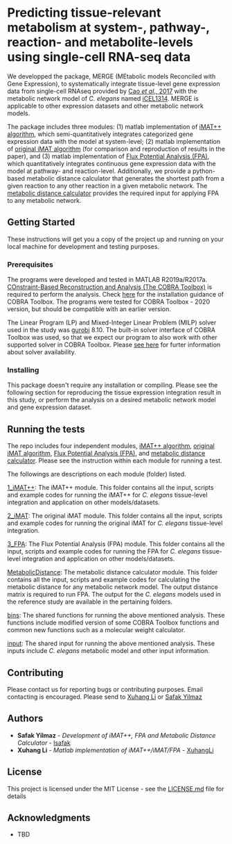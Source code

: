 # Predicting tissue-relevant metabolism at system-, pathway-, reaction- and metabolite-levels using single-cell RNA-seq data
We developped the package, MERGE (MEtabolic models Reconciled with Gene Expression), to systematically integrate tissue-level gene expression data from single-cell RNAseq provided by [Cao <i>et al</i>., 2017](https://pubmed.ncbi.nlm.nih.gov/28818938/) with the metabolic network model of <i>C. elegans</i> named [iCEL1314](http://wormflux.umassmed.edu/index.html). MERGE is applicable to other expression datasets and other metabolic network models. 

The package includes three modules: (1) matlab implementation of [iMAT++ algorithm](1_iMAT++), which semi-quantitatively integrates categorized gene expression data with the model at system-level; (2) matlab implementation of [original iMAT algorithm](2_iMAT) (for comparison and reproduction of results in the paper), and (3) matlab implementation of [Flux Potential Analysis (FPA)](3_FPA), which quantitatively integrates continuous gene expression data with the model at pathway- and reaction-level. Additionally, we provide a python-based metabolic distance calculator that generates the shortest path from a given reaction to any other reaction in a given metabolic network. The [metabolic distance calculator](MetabolicDistance) provides the required input for applying FPA to any metabolic network. 

## Getting Started

These instructions will get you a copy of the project up and running on your local machine for development and testing purposes.

### Prerequisites

The programs were developed and tested in MATLAB R2019a/R2017a. [COnstraint-Based Reconstruction and Analysis (The COBRA Toolbox)](https://opencobra.github.io/cobratoolbox/stable/) is required to perform the analysis. Check [here](https://opencobra.github.io/cobratoolbox/stable/installation.html) for the installation guidance of COBRA Toolbox. The programs were tested for COBRA Toolbox - 2020 version, but should be compatible with an earlier version. 

The Linear Program (LP) and Mixed-Integer Linear Problem (MILP) solver used in the study was [gurobi](http://gurobi.com) 8.10. The built-in solver interface of COBRA Toolbox was used, so that we expect our program to also work with other supported solver in COBRA Toolbox. Please [see here](https://opencobra.github.io/cobratoolbox/stable/installation.html#solver-installation) for furter information about solver availability. 

### Installing

This package doesn't require any installation or compiling. Please see the following section for reproducing the tissue expression integration result in this study, or perform the analysis on a desired metabolic network model and gene expression dataset. 

## Running the tests

The repo includes four independent modules, [iMAT++ algorithm](1_iMAT++), [original iMAT algorithm](2_iMAT), [Flux Potential Analysis (FPA)](3_FPA), and [metabolic distance calculator](MetabolicDistance). Please see the instruction within each module for running a test.

The followings are descriptions on each module (folder) listed.

[1_iMAT++](1_iMAT++): The iMAT++ module. This folder contains all the input, scripts and example codes for running the iMAT++ for <i>C. elegans</i> tissue-level integration and application on other models/datasets. 

[2_iMAT](2_iMAT): The original iMAT module. This folder contains all the input, scripts and example codes for running the original iMAT for <i>C. elegans</i> tissue-level integration. 

[3_FPA](3_FPA): The Flux Potential Analysis (FPA) module. This folder contains all the input, scripts and example codes for running the FPA for <i>C. elegans</i> tissue-level integration and application on other models/datasets. 

[MetabolicDistance](MetabolicDistance): The metabolic distance calculator module. This folder contains all the input, scripts and example codes for calculating the metabolic distance for any metabolic network model. The output distance matrix is required to run FPA. The output for the <i>C. elegans</i> models used in the reference study are available in the pertaining folders. 

[bins](bins): The shared functions for running the above mentioned analysis. These functions include modified version of some COBRA Toolbox functions and common new functions such as a molecular weight calculator.

[input](input): The shared input for running the above mentioned analysis. These inputs include <i>C. elegans</i> metabolic model and other input information.


## Contributing

Please contact us for reporting bugs or contributing purposes. Email contacting is encouraged. Please send to [Xuhang Li](mailto:xuhang.li@umassmed.edu) or [Safak Yilmaz](mailto:lutfu.yilmaz@umassmed.edu)


## Authors

* **Safak Yilmaz** - *Development of iMAT++, FPA and Metabolic Distance Calculator* - [lsafak](https://github.com/lsafak)
* **Xuhang Li** - *Matlab implementation of iMAT++/iMAT/FPA* - [XuhangLi](https://github.com/XuhangLi)

## License

This project is licensed under the MIT License - see the [LICENSE.md](LICENSE.md) file for details

## Acknowledgments

* TBD
